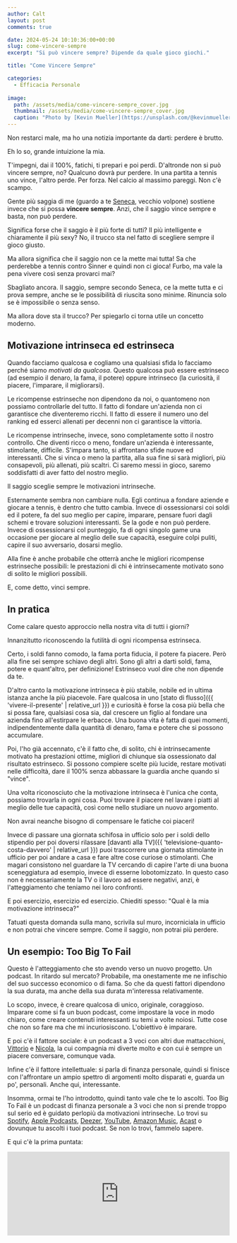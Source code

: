 ```yaml
---
author: Calt
layout: post
comments: true

date: 2024-05-24 10:10:36:00+00:00  
slug: come-vincere-sempre
excerpt: "Si può vincere sempre? Dipende da quale gioco giochi."

title: "Come Vincere Sempre"

categories:
  - Efficacia Personale
  
image:
  path: /assets/media/come-vincere-sempre_cover.jpg
  thumbnail: /assets/media/come-vincere-sempre_cover.jpg
  caption: "Photo by [Kevin Mueller](https://unsplash.com/@kevinmueller?utm_content=creditCopyText&utm_medium=referral&utm_source=unsplash)"
---
```



Non restarci male, ma ho una notizia importante da darti: perdere è brutto. 

Eh lo so, grande intuizione la mia. 

T'impegni, dai il 100%, fatichi, ti prepari e poi perdi. D'altronde non si può vincere sempre, no? Qualcuno dovrà pur perdere. In una partita a tennis uno vince, l'altro perde. Per forza. Nel calcio al massimo pareggi. Non c'è scampo.

Gente più saggia di me (guardo a te [Seneca](https://amzn.to/398KM9u), vecchio volpone) sostiene invece che si possa **vincere sempre**. Anzi, che il saggio vince sempre e basta, non può perdere.

Significa forse che il saggio è il più forte di tutti? Il più intelligente e chiaramente il più sexy? No, il trucco sta nel fatto di scegliere sempre il gioco giusto.

Ma allora significa che il saggio non ce la mette mai tutta! Sa che perderebbe a tennis contro Sinner e quindi non ci gioca! Furbo, ma vale la pena vivere così senza provarci mai?

Sbagliato ancora. Il saggio, sempre secondo Seneca, ce la mette tutta e ci prova sempre, anche se le possibilità di riuscita sono minime. Rinuncia solo se è impossibile o senza senso. 

Ma allora dove sta il trucco? Per spiegarlo ci torna utile un concetto moderno.

## Motivazione intrinseca ed estrinseca

Quando facciamo qualcosa e cogliamo una qualsiasi sfida lo facciamo perché siamo *motivati da qualcosa*. Questo qualcosa può essere estrinseco (ad esempio il denaro, la fama, il potere) oppure intrinseco (la curiosità, il piacere, l'imparare, il migliorarsi).

Le ricompense estrinseche non dipendono da noi, o quantomeno non possiamo controllarle del tutto. Il fatto di fondare un'azienda non ci garantisce che diventeremo ricchi. Il fatto di essere il numero uno del ranking ed esserci allenati per decenni non ci garantisce la vittoria.

Le ricompense intrinseche, invece, sono completamente sotto il nostro controllo. Che diventi ricco o meno, fondare un'azienda è interessante, stimolante, difficile. S'impara tanto, si affrontano sfide nuove ed interessanti. Che si vinca o meno la partita, alla sua fine si sarà migliori, più consapevoli, più allenati, più scaltri. Ci saremo messi in gioco, saremo soddisfatti di aver fatto del nostro meglio.

Il saggio sceglie sempre le motivazioni intrinseche. 

Esternamente sembra non cambiare nulla. Egli continua a fondare aziende e giocare a tennis, è dentro che tutto cambia. Invece di ossessionarsi coi soldi ed il potere, fa del suo meglio per capire, imparare, pensare fuori dagli schemi e trovare soluzioni interessanti. Se la gode e non può perdere. Invece di ossessionarsi col punteggio, fa di ogni singolo game una occasione per giocare al meglio delle sue capacità, eseguire colpi puliti, capire il suo avversario, dosarsi meglio.

Alla fine è anche probabile che otterrà anche le migliori ricompense estrinseche possibili: le prestazioni di chi è intrinsecamente motivato sono di solito le migliori possibili.

E, come detto, vinci sempre.

## In pratica

Come calare questo approccio nella nostra vita di tutti i giorni? 

Innanzitutto riconoscendo la futilità di ogni ricompensa estrinseca.

Certo, i soldi fanno comodo, la fama porta fiducia, il potere fa piacere. Però alla fine sei sempre schiavo degli altri. Sono gli altri a darti soldi, fama, potere e quant'altro, per definizione! Estrinseco vuol dire che non dipende da te.

D'altro canto la motivazione intrinseca è più stabile, nobile ed in ultima istanza anche la più piacevole. Fare qualcosa in uno [stato di flusso]({{ 'vivere-il-presente' | relative_url }}) e curiosità è forse la cosa più bella che si possa fare, qualsiasi cosa sia, dal crescere un figlio al fondare una azienda fino all'estirpare le erbacce. Una buona vita è fatta di quei momenti, indipendentemente dalla quantità di denaro, fama e potere che si possono accumulare.

Poi, l'ho già accennato, c'è il fatto che, di solito, chi è intrinsecamente motivato ha prestazioni ottime, migliori di chiunque sia ossessionato dal risultato estrinseco. Si possono compiere scelte più lucide, restare motivati nelle difficoltà, dare il 100% senza abbassare la guardia anche quando si "vince".

Una volta riconosciuto che la motivazione intrinseca è l'unica che conta, possiamo trovarla in ogni cosa. Puoi trovare il piacere nel lavare i piatti al meglio delle tue capacità, così come nello studiare un nuovo argomento. 

Non avrai neanche bisogno di compensare le fatiche coi piaceri!

Invece di passare una giornata schifosa in ufficio solo per i soldi dello stipendio per poi doversi rilassare [davanti alla TV]({{ 'televisione-quanto-costa-davvero' | relative_url }}) puoi trascorrere una giornata stimolante in ufficio per poi andare a casa e fare altre cose curiose o stimolanti. Che magari consistono nel guardare la TV cercando di capire l'arte di una buona sceneggiatura ad esempio, invece di esserne lobotomizzato. In questo caso non è necessariamente la TV o il lavoro ad essere negativi, anzi, è l'atteggiamento che teniamo nei loro confronti.

E poi esercizio, esercizio ed esercizio. Chiediti spesso: "Qual è la mia motivazione intrinseca?"

Tatuati questa domanda sulla mano, scrivila sul muro, incorniciala in ufficio e non potrai che vincere sempre. Come il saggio, non potrai più perdere.

## Un esempio: Too Big To Fail

Questo è l'atteggiamento che sto avendo verso un nuovo progetto. Un podcast. In ritardo sul mercato? Probabile, ma onestamente me ne infischio del suo successo economico o di fama. So che da questi fattori dipendono la sua durata, ma anche della sua durata m'interessa relativamente.

Lo scopo, invece, è creare qualcosa di unico, originale, coraggioso. Imparare come si fa un buon podcast, come impostare la voce in modo chiaro, come creare contenuti interessanti su temi a volte noiosi. Tutte cose che non so fare ma che mi incuriosiscono. L'obiettivo è imparare.

E poi c'è il fattore sociale: è un podcast a 3 voci con altri due mattacchioni, [Vittorio](https://finanzacafona.it/) e [Nicola](https://theitalianleathersofa.com/), la cui compagnia mi diverte molto e con cui è sempre un piacere conversare, comunque vada.

Infine c'è il fattore intellettuale: si parla di finanza personale, quindi si finisce con l'affrontare un ampio spettro di argomenti molto disparati e, guarda un po', personali. Anche qui, interessante.

Insomma, ormai te l'ho introdotto, quindi tanto vale che te lo ascolti. Too Big To Fail è un podcast di finanza personale a 3 voci che non si prende troppo sul serio ed è guidato perlopiù da motivazioni intrinseche. Lo trovi su [Spotify](https://open.spotify.com/show/6beSNv77mWZ0oL9LdW3JLp), [Apple Podcasts](https://podcasts.apple.com/it/podcast/too-big-to-fail/id1746169285), [Deezer](https://www.deezer.com/show/1000929692), [YouTube](https://www.youtube.com/@TooBigToFailPodcast), [Amazon Music](https://music.amazon.co.uk/podcasts/d313ef88-4dd5-4825-87f4-a5175d25a1f4/too-big-to-fail), [Acast](https://shows.acast.com/too-big-to-fail) o dovunque tu ascolti i tuoi podcast. Se non lo trovi, fammelo sapere.

E qui c'è la prima puntata:

<iframe src="https://embed.acast.com/663e29e5cede820013fbb1a2/664ba2d49a162b0012a1f8e6?theme=light" frameBorder="0" width="100%" height="190px"></iframe>
